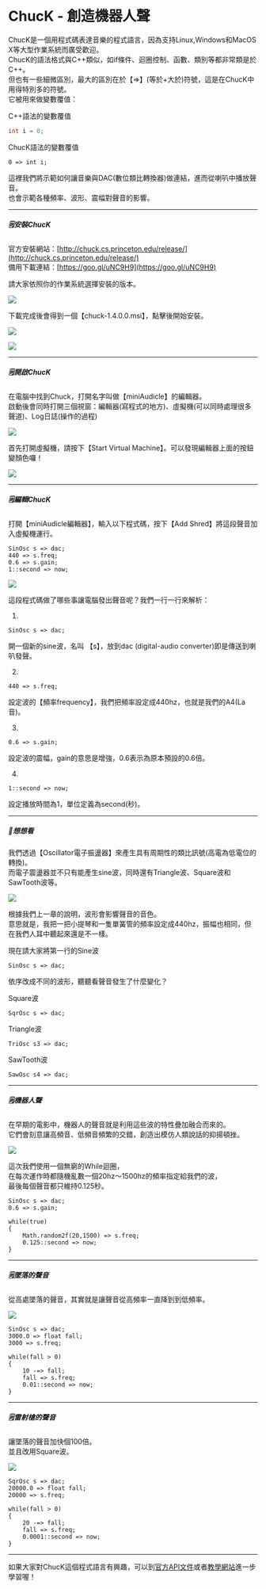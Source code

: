# ChucK - 創造機器人聲

ChucK是一個用程式碼表達音樂的程式語言，因為支持Linux,Windows和MacOS X等大型作業系統而廣受歡迎。  
ChucK的語法格式與C++類似，如if條件、迴圈控制、函數、類別等都非常類是於C++。  
但也有一些細微區別，最大的區別在於【=&gt;】\(等於+大於\)符號，這是在ChucK中用得特別多的符號。  
它被用來做變數覆值：

C++語法的變數覆值

```cpp
int i = 0;
```

ChucK語法的變數覆值

```ChucK
0 => int i;
```

這裡我們將示範如何讓音樂與DAC\(數位類比轉換器\)做連結，進而從喇叭中播放聲音。  
也會示範各種頻率、波形、震幅對聲音的影響。

---

##### 🗒️安裝ChucK

官方安裝網站：[http://chuck.cs.princeton.edu/release/](http://chuck.cs.princeton.edu/release/)  
備用下載連結：[https://goo.gl/uNC9H9](https://goo.gl/uNC9H9)

請大家依照你的作業系統選擇安裝的版本。

![](/assets/Chuck-1.png)

下載完成後會得到一個【chuck-1.4.0.0.msi】，點擊後開始安裝。

![](/assets/Chuck-2.png)

![](/assets/Chuck-3.png)

---

##### 🗒️開啟ChucK

在電腦中找到Chuck，打開名字叫做【miniAudicle】的編輯器。  
啟動後會同時打開三個視窗：編輯器\(寫程式的地方\)、虛擬機\(可以同時處理很多聲道\)、Log日誌\(操作的過程\)

![](/assets/Chuck-4.png)

首先打開虛擬機，請按下【Start Virtual Machine】。可以發現編輯器上面的按鈕變顏色囉！

![](/assets/Chuck-5.png)

---

##### 🗒️編輯ChucK

打開【miniAudicle編輯器】，輸入以下程式碼，按下【Add Shred】將這段聲音加入虛擬機運行。

```ChucK
SinOsc s => dac;
440 => s.freq;
0.6 => s.gain;
1::second => now;
```

![](/assets/Chuck-6.png)

這段程式碼做了哪些事讓電腦發出聲音呢？我們一行一行來解析：

1.

```
SinOsc s => dac;
```

開一個新的sine波，名叫 【s】，放到dac \(digital-audio converter\)即是傳送到喇叭發聲。

2.

```
440 => s.freq;
```

設定波的【頻率frequency】，我們把頻率設定成440hz，也就是我們的A4\(La音\)。

3.

```
0.6 => s.gain;
```

設定波的震幅，gain的意思是增強，0.6表示為原本預設的0.6倍。

4.

```
1::second => now;
```

設定播放時間為1，單位定義為second\(秒\)。

---

##### 🤔想想看

我們透過【Oscillator電子振盪器】來產生具有周期性的類比訊號\(高電為低電位的轉換\)。  
而電子震盪器並不只有能產生sine波，同時還有Triangle波、Square波和SawTooth波等。

![](/assets/Chuck-7.png)

根據我們上一章的說明，波形會影響聲音的音色。  
意思就是，我把一把小提琴和一隻單簧管的頻率設定成440hz，振幅也相同，但在我們人耳中聽起來還是不一樣。

現在請大家將第一行的Sine波

```
SinOsc s => dac;
```

依序改成不同的波形，聽聽看聲音發生了什麼變化？

Square波

```
SqrOsc s => dac;
```

Triangle波

```
TriOsc s3 => dac;
```

SawTooth波

```
SawOsc s4 => dac;
```

---

##### 🗒️機器人聲

在早期的電影中，機器人的聲音就是利用這些波的特性疊加融合而來的。  
它們會刻意讓高頻音、低頻音頻繁的交錯，創造出模仿人類說話的抑揚頓挫。

![](/assets/Chuck-8.png)

這次我們使用一個無窮的While迴圈，  
在每次運作時都隨機亂數一個20hz～1500hz的頻率指定給我們的波，  
最後每個聲音都只維持0.125秒。

```ChucK
SinOsc s => dac;
0.6 => s.gain;

while(true)
{
    Math.random2f(20,1500) => s.freq;
    0.125::second => now;
}
```

---

##### 🗒️墜落的聲音

從高處墜落的聲音，其實就是讓聲音從高頻率一直降到到低頻率。

![](/assets/Chuck-9.png)

```
SinOsc s => dac;
3000.0 => float fall;
3000 => s.freq;

while(fall > 0)
{
    10 -=> fall;
    fall => s.freq;
    0.01::second => now;
}
```

---

##### 🗒️雷射槍的聲音

讓墜落的聲音加快個100倍。  
並且改用Square波。

![](/assets/Chuck-10.png)

```
SqrOsc s => dac;
20000.0 => float fall;
20000 => s.freq;

while(fall > 0)
{
    20 -=> fall;
    fall => s.freq;
    0.0001::second => now;
}
```

---

如果大家對ChucK這個程式語言有興趣，可以到[官方API文件](http://chuck.cs.princeton.edu/doc/program/stdlib.html)或者[教學網站](http://apprize.info/programming/chuck/5.html)進一步學習喔！

